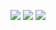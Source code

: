 <p align="center">
<img src="https://github-readme-stats.vercel.app/api?username=SaturdaysHeroes&hide_border=true&bg_color=ffffff&count_private=true&show_icons=true&include_all_commits=true"> 
<img src="https://github-readme-stats.vercel.app/api/top-langs/?username=SaturdaysHeroes&layout=compact&hide_border=true&bg_color=ffffff&langs_count=10">
<img src="https://github-readme-stats.vercel.app/api/wakatime?username=SaturdaysHeroes">
</p>
